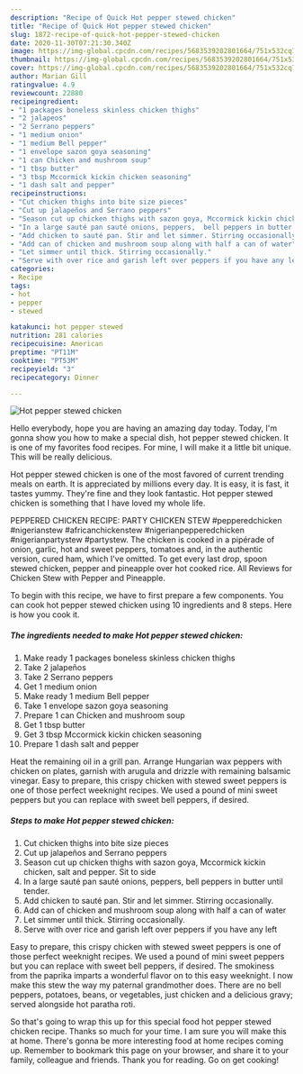 ```yaml
---
description: "Recipe of Quick Hot pepper stewed chicken"
title: "Recipe of Quick Hot pepper stewed chicken"
slug: 1872-recipe-of-quick-hot-pepper-stewed-chicken
date: 2020-11-30T07:21:30.340Z
image: https://img-global.cpcdn.com/recipes/5683539202801664/751x532cq70/hot-pepper-stewed-chicken-recipe-main-photo.jpg
thumbnail: https://img-global.cpcdn.com/recipes/5683539202801664/751x532cq70/hot-pepper-stewed-chicken-recipe-main-photo.jpg
cover: https://img-global.cpcdn.com/recipes/5683539202801664/751x532cq70/hot-pepper-stewed-chicken-recipe-main-photo.jpg
author: Marian Gill
ratingvalue: 4.9
reviewcount: 22880
recipeingredient:
- "1 packages boneless skinless chicken thighs"
- "2 jalapeos"
- "2 Serrano peppers"
- "1 medium onion"
- "1 medium Bell pepper"
- "1 envelope sazon goya seasoning"
- "1 can Chicken and mushroom soup"
- "1 tbsp butter"
- "3 tbsp Mccormick kickin chicken seasoning"
- "1 dash salt and pepper"
recipeinstructions:
- "Cut chicken thighs into bite size pieces"
- "Cut up jalapeños and Serrano peppers"
- "Season cut up chicken thighs with sazon goya, Mccormick kickin chicken, salt and pepper. Sit to side"
- "In a large sauté pan sauté onions, peppers,  bell peppers in butter until tender."
- "Add chicken to sauté pan. Stir and let simmer. Stirring occasionally."
- "Add can of chicken and mushroom soup along with half a can of water"
- "Let simmer until thick. Stirring occasionally."
- "Serve with over rice and garish left over peppers if you have any left"
categories:
- Recipe
tags:
- hot
- pepper
- stewed

katakunci: hot pepper stewed 
nutrition: 281 calories
recipecuisine: American
preptime: "PT11M"
cooktime: "PT53M"
recipeyield: "3"
recipecategory: Dinner

---
```



![Hot pepper stewed chicken](https://img-global.cpcdn.com/recipes/5683539202801664/751x532cq70/hot-pepper-stewed-chicken-recipe-main-photo.jpg)

Hello everybody, hope you are having an amazing day today. Today, I'm gonna show you how to make a special dish, hot pepper stewed chicken. It is one of my favorites food recipes. For mine, I will make it a little bit unique. This will be really delicious.

Hot pepper stewed chicken is one of the most favored of current trending meals on earth. It is appreciated by millions every day. It is easy, it is fast, it tastes yummy. They're fine and they look fantastic. Hot pepper stewed chicken is something that I have loved my whole life.

PEPPERED CHICKEN RECIPE: PARTY CHICKEN STEW #pepperedchicken #nigerianstew #africanchickenstew #nigerianpepperedchicken #nigerianpartystew #partystew. The chicken is cooked in a pipérade of onion, garlic, hot and sweet peppers, tomatoes and, in the authentic version, cured ham, which I&#39;ve omitted. To get every last drop, spoon stewed chicken, pepper and pineapple over hot cooked rice. All Reviews for Chicken Stew with Pepper and Pineapple.


To begin with this recipe, we have to first prepare a few components. You can cook hot pepper stewed chicken using 10 ingredients and 8 steps. Here is how you cook it.

<!--inarticleads1-->

##### The ingredients needed to make Hot pepper stewed chicken:

1. Make ready 1 packages boneless skinless chicken thighs
1. Take 2 jalapeños
1. Take 2 Serrano peppers
1. Get 1 medium onion
1. Make ready 1 medium Bell pepper
1. Take 1 envelope sazon goya seasoning
1. Prepare 1 can Chicken and mushroom soup
1. Get 1 tbsp butter
1. Get 3 tbsp Mccormick kickin chicken seasoning
1. Prepare 1 dash salt and pepper


Heat the remaining oil in a grill pan. Arrange Hungarian wax peppers with chicken on plates, garnish with arugula and drizzle with remaining balsamic vinegar. Easy to prepare, this crispy chicken with stewed sweet peppers is one of those perfect weeknight recipes. We used a pound of mini sweet peppers but you can replace with sweet bell peppers, if desired. 

<!--inarticleads2-->

##### Steps to make Hot pepper stewed chicken:

1. Cut chicken thighs into bite size pieces
1. Cut up jalapeños and Serrano peppers
1. Season cut up chicken thighs with sazon goya, Mccormick kickin chicken, salt and pepper. Sit to side
1. In a large sauté pan sauté onions, peppers,  bell peppers in butter until tender.
1. Add chicken to sauté pan. Stir and let simmer. Stirring occasionally.
1. Add can of chicken and mushroom soup along with half a can of water
1. Let simmer until thick. Stirring occasionally.
1. Serve with over rice and garish left over peppers if you have any left


Easy to prepare, this crispy chicken with stewed sweet peppers is one of those perfect weeknight recipes. We used a pound of mini sweet peppers but you can replace with sweet bell peppers, if desired. The smokiness from the paprika imparts a wonderful flavor on to this easy weeknight. I now make this stew the way my paternal grandmother does. There are no bell peppers, potatoes, beans, or vegetables, just chicken and a delicious gravy; served alongside hot paratha roti. 

So that's going to wrap this up for this special food hot pepper stewed chicken recipe. Thanks so much for your time. I am sure you will make this at home. There's gonna be more interesting food at home recipes coming up. Remember to bookmark this page on your browser, and share it to your family, colleague and friends. Thank you for reading. Go on get cooking!
